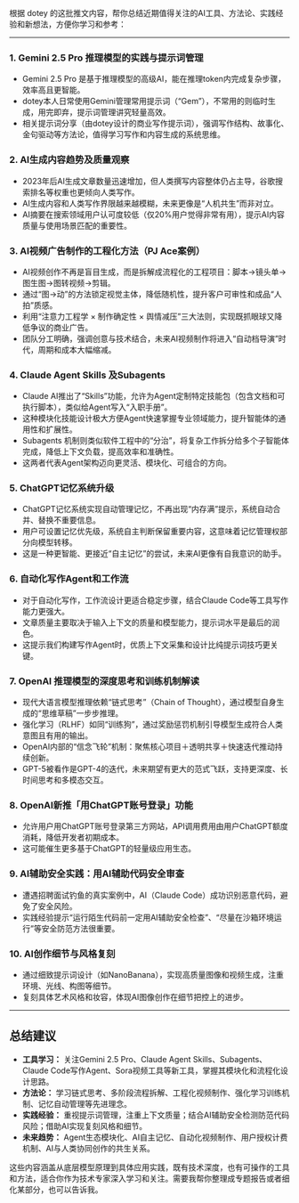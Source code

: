 根据 dotey 的这批推文内容，帮你总结近期值得关注的AI工具、方法论、实践经验和新想法，方便你学习和参考：

---

### 1. Gemini 2.5 Pro 推理模型的实践与提示词管理
- Gemini 2.5 Pro 是基于推理模型的高级AI，能在推理token内完成复杂步骤，效率高且更智能。
- dotey本人日常使用Gemini管理常用提示词（“Gem”），不常用的则临时生成，用完即弃，提示词管理讲究轻量高效。
- 相关提示词分享（由dotey设计的商业写作提示词），强调写作结构、故事化、金句驱动等方法论，值得学习写作和内容生成的系统思维。

### 2. AI生成内容趋势及质量观察
- 2023年后AI生成文章数量迅速增加，但人类撰写内容整体仍占主导，谷歌搜索排名等权重也更倾向人类写作。
- AI生成内容和人类写作界限越来越模糊，未来更像是“人机共生”而非对立。
- AI摘要在搜索领域用户认可度较低（仅20%用户觉得非常有用），提示AI内容质量与使用场景匹配的重要性。

### 3. AI视频广告制作的工程化方法（PJ Ace案例）
- AI视频创作不再是盲目生成，而是拆解成流程化的工程项目：脚本→镜头单→图生图→图转视频→剪辑。
- 通过“图→动”的方法锁定视觉主体，降低随机性，提升客户可审性和成品“人拍”质感。
- 利用“注意力工程学 × 制作确定性 × 舆情减压”三大法则，实现既抓眼球又降低争议的商业广告。
- 团队分工明确，强调创意与技术结合，未来AI视频制作将进入“自动档导演”时代，周期和成本大幅缩减。

### 4. Claude Agent Skills 及Subagents
- Claude AI推出了“Skills”功能，允许为Agent定制特定技能包（包含文档和可执行脚本），类似给Agent写入“入职手册”。
- 这种模块化技能设计极大方便Agent快速掌握专业领域能力，提升智能体的通用性和扩展性。
- Subagents 机制则类似软件工程中的“分治”，将复杂工作拆分给多个子智能体完成，降低上下文负载，提高效率和准确性。
- 这两者代表Agent架构迈向更灵活、模块化、可组合的方向。

### 5. ChatGPT记忆系统升级
- ChatGPT记忆系统实现自动管理记忆，不再出现“内存满”提示，系统自动合并、替换不重要信息。
- 用户可设置记忆优先级，系统自主判断保留重要内容，这意味着记忆管理权部分向模型转移。
- 这是一种更智能、更接近“自主记忆”的尝试，未来AI更像有自我意识的助手。

### 6. 自动化写作Agent和工作流
- 对于自动化写作，工作流设计更适合稳定步骤，结合Claude Code等工具写作能力更强大。
- 文章质量主要取决于输入上下文的质量和模型能力，提示词水平是最后的润色。
- 这提示我们构建写作Agent时，优质上下文采集和设计比纯提示词技巧更关键。

### 7. OpenAI 推理模型的深度思考和训练机制解读
- 现代大语言模型推理依赖“链式思考”（Chain of Thought），通过模型自身生成的“思维草稿”一步步推理。
- 强化学习（RLHF）如同“训练狗”，通过奖励惩罚机制引导模型生成符合人类意图且有用的输出。
- OpenAI内部的“信念飞轮”机制：聚焦核心项目＋透明共享＋快速迭代推动持续创新。
- GPT-5被看作是GPT-4的迭代，未来期望有更大的范式飞跃，支持更深度、长时间思考和多模态交互。

### 8. OpenAI新推「用ChatGPT账号登录」功能
- 允许用户用ChatGPT账号登录第三方网站，API调用费用由用户ChatGPT额度消耗，降低开发者初期成本。
- 这可能催生更多基于ChatGPT的轻量级应用生态。

### 9. AI辅助安全实践：用AI辅助代码安全审查
- 遭遇招聘面试钓鱼的真实案例中，AI（Claude Code）成功识别恶意代码，避免了安全风险。
- 实践经验提示“运行陌生代码前一定用AI辅助安全检查”、“尽量在沙箱环境运行”等安全防范方法很重要。

### 10. AI创作细节与风格复刻
- 通过细致提示词设计（如NanoBanana），实现高质量图像和视频生成，注重环境、光线、构图等细节。
- 复刻具体艺术风格和妆容，体现AI图像创作在细节把控上的进步。

---

## 总结建议

- **工具学习：** 关注Gemini 2.5 Pro、Claude Agent Skills、Subagents、Claude Code写作Agent、Sora视频工具等新工具，掌握其模块化和流程化设计思路。
- **方法论：** 学习链式思考、多阶段流程拆解、工程化视频制作、强化学习训练机制、记忆自动管理等先进理念。
- **实践经验：** 重视提示词管理，注重上下文质量；结合AI辅助安全检测防范代码风险；借助AI实现复刻风格和细节。
- **未来趋势：** Agent生态模块化、AI自主记忆、自动化视频制作、用户授权计费机制、AI与人类协同创作的共生关系。

这些内容涵盖从底层模型原理到具体应用实践，既有技术深度，也有可操作的工具和方法，适合你作为技术专家深入学习和关注。需要我帮你整理成专题报告或者细化某部分，也可以告诉我。